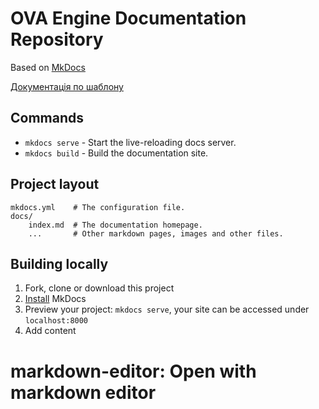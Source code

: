# OVA Engine Documentation Repository
Based on [MkDocs](https://www.mkdocs.org/)

[Документація по шаблону](https://squidfunk.github.io/mkdocs-material/)

## Commands

* `mkdocs serve` - Start the live-reloading docs server.
* `mkdocs build` - Build the documentation site.

## Project layout

    mkdocs.yml    # The configuration file.
    docs/
        index.md  # The documentation homepage.
        ...       # Other markdown pages, images and other files.

## Building locally

1. Fork, clone or download this project
2. [Install](https://www.mkdocs.org/user-guide/installation/) MkDocs
3. Preview your project: `mkdocs serve`,
   your site can be accessed under `localhost:8000`
4. Add content


# markdown-editor: Open with markdown editor
